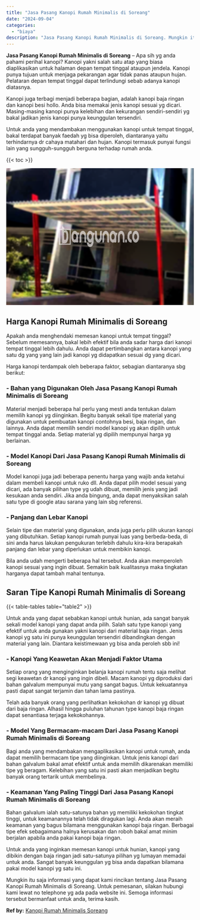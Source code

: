 ```yaml
---
title: "Jasa Pasang Kanopi Rumah Minimalis di Soreang"
date: "2024-09-04"
categories: 
  - "biaya"
description: "Jasa Pasang Kanopi Rumah Minimalis di Soreang. Mungkin itu saja informasi yang dapat kami rincikan tentang Jasa Pasang Kanopi Rumah Minimalis di Soreang. Unt..."
---
```


**Jasa Pasang Kanopi Rumah Minimalis di Soreang** – Apa sih yg anda pahami perihal kanopi? Kanopi yakni salah satu atap yang biasa diaplikasikan untuk halaman depan tempat tinggal ataupun jendela. Kanopi punya tujuan untuk menjaga pekarangan agar tidak panas ataupun hujan. Pelataran depan tempat tinggal dapat terlindungi sebab adanya kanopi diatasnya.

Kanopi juga terbagi menjadi beberapa bagian, adalah kanopi baja ringan dan kanopi besi hollo. Anda bisa memakai jenis kanopi sesuai yg dicari. Masing-masing kanopi punya kelebihan dan kekurangan sendiri-sendiri yg bakal jadikan jenis kanopi punya keunggulan tersendiri.

Untuk anda yang mendambakan menggunakan kanopi untuk tempat tinggal, bakal terdapat banyak faedah yg bisa diperoleh, diantaranya yaitu terhindarnya dr cahaya matahari dan hujan. Kanopi termasuk punyai fungsi lain yang sungguh-sungguh berguna terhadap rumah anda.

{{< toc >}}

![Jasa Pasang Kanopi Rumah Minimalis di Soreang](/images/harga-kanopi-minimalis-70.png)

## Harga Kanopi Rumah Minimalis di Soreang

Apakah anda menghendaki memesan kanopi untuk tempat tinggal? Sebelum memesannya, bakal lebih efektif bila anda sadar harga dari kanopi tempat tinggal lebih dahulu. Anda dapat pertimbangkan antara kanopi yang satu dg yang yang lain jadi kanopi yg didapatkan sesuai dg yang dicari.

Harga kanopi terdampak oleh beberapa faktor, sebagian diantaranya sbg berikut:

### \- Bahan yang Digunakan Oleh Jasa Pasang Kanopi Rumah Minimalis di Soreang

Material menjadi beberapa hal perlu yang mesti anda tentukan dalam memilih kanopi yg diinginkan. Begitu banyak sekali tipe material yang digunakan untuk pembuatan kanopi contohnya besi, baja ringan, dan lainnya. Anda dapat memilih sendiri model kanopi yg akan dipilih untuk tempat tinggal anda. Setiap material yg dipilih mempunyai harga yg berlainan.

### \- Model Kanopi Dari Jasa Pasang Kanopi Rumah Minimalis di Soreang

Model kanopi juga jadi beberapa penentu harga yang wajib anda ketahui dalam membeli kanopi untuk ruko dll. Anda dapat pilih model sesuai yang dicari, ada banyak pilihan type yg udah dibuat, memilih jenis yang jadi kesukaan anda sendiri. Jika anda bingung, anda dapat menyaksikan salah satu type di google atau sarana yang lain sbg referensi.

### \- Panjang dan Lebar Kanopi

Selain tipe dan material yang digunakan, anda juga perlu pilih ukuran kanopi yang dibutuhkan. Setiap kanopi rumah punyai luas yang berbeda-beda, di sini anda harus lakukan pengukuran terlebih dahulu kira-kira berapakah panjang dan lebar yang diperlukan untuk membikin kanopi.

Bila anda udah mengerti beberapa hal tersebut. Anda akan memperoleh kanopi sesuai yang ingin dibuat. Semakin baik kualitasnya maka tingkatan harganya dapat tambah mahal tentunya.

## Saran Tipe Kanopi Rumah Minimalis di Soreang

{{< table-tables table="table2" >}}

Untuk anda yang dapat sebabkan kanopi untuk hunian, ada sangat banyak sekali model kanopi yang dapat anda pilih. Salah satu type kanopi yang efektif untuk anda gunakan yakni kanopi dari material baja ringan. Jenis kanopi yg satu ini punya keunggulan tersendiri dibandingkan dengan material yang lain. Diantara keistimewaan yg bisa anda peroleh sbb ini!

### \- Kanopi Yang Keawetan Akan Menjadi Faktor Utama

Setiap orang yang menginginkan belanja kanopi rumah tentu saja melihat segi keawetan dr kanopi yang ingin dibeli. Macam kanopi yg diproduksi dari bahan galvalum mempunyai mutu yang sangat bagus. Untuk kekuatannya pasti dapat sangat terjamin dan tahan lama pastinya.

Telah ada banyak orang yang perlihatkan kekokohan dr kanopi yg dibuat dari baja ringan. Alhasil hingga puluhan tahunan type kanopi baja ringan dapat senantiasa terjaga kekokohannya.

### \- Model Yang Bermacam-macam Dari Jasa Pasang Kanopi Rumah Minimalis di Soreang

Bagi anda yang mendambakan mengaplikasikan kanopi untuk rumah, anda dapat memilih bermacam tipe yang diinginkan. Untuk jenis kanopi dari bahan galvalum bakal amat efektif untuk anda memilih dikarenakan memiliki tipe yg beragam. Kelebihan yang satu ini pasti akan menjadikan begitu banyak orang tertarik untuk membelinya.

### \- Keamanan Yang Paling Tinggi Dari Jasa Pasang Kanopi Rumah Minimalis di Soreang

Bahan galvalum ialah satu-satunya bahan yg memiliki kekokohan tingkat tinggi, untuk keamanannya telah tidak diragukan lagi. Anda akan meraih keamanan yang bagus bilamana menggunakan kanopi baja ringan. Berbagai tipe efek sebagaimana halnya kerusakan dan roboh bakal amat minim berjalan apabila anda pakai kanopi baja ringan.

Untuk anda yang inginkan memesan kanopi untuk hunian, kanopi yang dibikin dengan baja ringan jadi satu-satunya pilihan yg lumayan memadai untuk anda. Sangat banyak keunggulan yg bisa anda dapatkan bilamana pakai model kanopi yg satu ini.

Mungkin itu saja informasi yang dapat kami rincikan tentang Jasa Pasang Kanopi Rumah Minimalis di Soreang. Untuk pemesanan, silakan hubungi kami lewat no telephone yg ada pada website ini. Semoga informasi tersebut bermanfaat untuk anda, terima kasih.

**Ref by:**  [Kanopi Rumah Minimalis Soreang](https://id.wikipedia.org/wiki/Kanopi)
